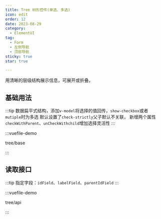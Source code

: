 ```yaml
---
title: Tree 树形控件(单选、多选)
icon: edit
order: 12
date: 2023-08-29
category:
  - ElementUI
tag:
  - Form
  - 左侧导航
  - 顶部导航
sticky: true
star: true

---
```


用清晰的层级结构展示信息，可展开或折叠。


## 基础用法

:::tip
数据扁平式结构，添加<code>v-model</code>将选择的值回传，<code>show-checkbox</code>或者<code>mutiple</code>时为多选
默认设置了<code>check-strictly</code>父子默认不关联，
新增两个属性<code>checkWithParent</code>、<code>unCheckWithchild</code>增加选择灵活性
:::

:::vuefile-demo

tree/base

:::

## 读取接口

:::tip 
指定字段：<code>idField</code>、<code>labelField</code>、<code>parentIdField</code>
:::

:::vuefile-demo

tree/api

:::

